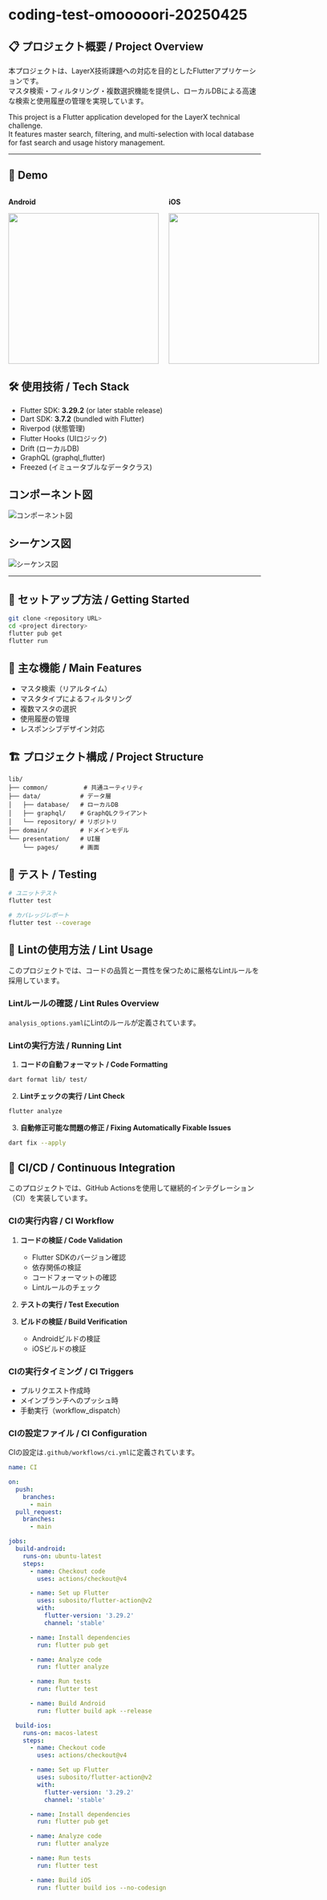 # coding-test-omooooori-20250425

## 📋 プロジェクト概要 / Project Overview

本プロジェクトは、LayerX技術課題への対応を目的としたFlutterアプリケーションです。  
マスタ検索・フィルタリング・複数選択機能を提供し、ローカルDBによる高速な検索と使用履歴の管理を実現しています。

This project is a Flutter application developed for the LayerX technical challenge.  
It features master search, filtering, and multi-selection with local database for fast search and usage history management.

---

## 📱 Demo

<div style="display: flex; gap: 20px;">
  <div>
    <p><strong>Android</strong></p>
    <img src="demo/android.gif" width="300"/>
  </div>
  <div>
    <p><strong>iOS</strong></p>
    <img src="demo/ios.gif" width="300"/>
  </div>
</div>

## 🛠️ 使用技術 / Tech Stack

- Flutter SDK: **3.29.2** (or later stable release)
- Dart SDK: **3.7.2** (bundled with Flutter)
- Riverpod (状態管理)
- Flutter Hooks (UIロジック)
- Drift (ローカルDB)
- GraphQL (graphql_flutter)
- Freezed (イミュータブルなデータクラス)

## コンポーネント図
![コンポーネント図](docs/diagrams/component.png)

## シーケンス図
![シーケンス図](docs/diagrams/sequence.png)

---

## 🚀 セットアップ方法 / Getting Started

```bash
git clone <repository URL>
cd <project directory>
flutter pub get
flutter run
```

## 📱 主な機能 / Main Features

- マスタ検索（リアルタイム）
- マスタタイプによるフィルタリング
- 複数マスタの選択
- 使用履歴の管理
- レスポンシブデザイン対応

## 🏗️ プロジェクト構成 / Project Structure

```
lib/
├── common/          # 共通ユーティリティ
├── data/           # データ層
│   ├── database/   # ローカルDB
│   ├── graphql/    # GraphQLクライアント
│   └── repository/ # リポジトリ
├── domain/         # ドメインモデル
└── presentation/   # UI層
    └── pages/      # 画面
```

## 🧪 テスト / Testing

```bash
# ユニットテスト
flutter test

# カバレッジレポート
flutter test --coverage
```

## 📝 Lintの使用方法 / Lint Usage

このプロジェクトでは、コードの品質と一貫性を保つために厳格なLintルールを採用しています。

### Lintルールの確認 / Lint Rules Overview

`analysis_options.yaml`にLintのルールが定義されています。

### Lintの実行方法 / Running Lint

1. **コードの自動フォーマット / Code Formatting**
```bash
dart format lib/ test/
```

2. **Lintチェックの実行 / Lint Check**
```bash
flutter analyze
```

3. **自動修正可能な問題の修正 / Fixing Automatically Fixable Issues**
```bash
dart fix --apply
```

## 🔄 CI/CD / Continuous Integration

このプロジェクトでは、GitHub Actionsを使用して継続的インテグレーション（CI）を実装しています。

### CIの実行内容 / CI Workflow

1. **コードの検証 / Code Validation**
   - Flutter SDKのバージョン確認
   - 依存関係の検証
   - コードフォーマットの確認
   - Lintルールのチェック

2. **テストの実行 / Test Execution**

3. **ビルドの検証 / Build Verification**
   - Androidビルドの検証
   - iOSビルドの検証

### CIの実行タイミング / CI Triggers

- プルリクエスト作成時
- メインブランチへのプッシュ時
- 手動実行（workflow_dispatch）

### CIの設定ファイル / CI Configuration

CIの設定は`.github/workflows/ci.yml`に定義されています。

```yaml
name: CI

on:
  push:
    branches:
      - main
  pull_request:
    branches:
      - main

jobs:
  build-android:
    runs-on: ubuntu-latest
    steps:
      - name: Checkout code
        uses: actions/checkout@v4

      - name: Set up Flutter
        uses: subosito/flutter-action@v2
        with:
          flutter-version: '3.29.2'
          channel: 'stable'

      - name: Install dependencies
        run: flutter pub get

      - name: Analyze code
        run: flutter analyze

      - name: Run tests
        run: flutter test

      - name: Build Android
        run: flutter build apk --release

  build-ios:
    runs-on: macos-latest
    steps:
      - name: Checkout code
        uses: actions/checkout@v4

      - name: Set up Flutter
        uses: subosito/flutter-action@v2
        with:
          flutter-version: '3.29.2'
          channel: 'stable'

      - name: Install dependencies
        run: flutter pub get

      - name: Analyze code
        run: flutter analyze

      - name: Run tests
        run: flutter test

      - name: Build iOS
        run: flutter build ios --no-codesign
```
